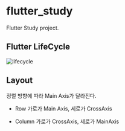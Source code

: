 # flutter_study

Flutter Study project.

## Flutter LifeCycle

![lifecycle](https://user-images.githubusercontent.com/72657893/214978729-4099c277-c37c-44da-baa5-be5e95890c45.jpg)

## Layout

정렬 방향에 따라 Main Axis가 달라진다.

- Row
가로가 Main Axis, 세로가 CrossAxis

- Column
가로가 CrossAxis, 세로가 MainAxis

